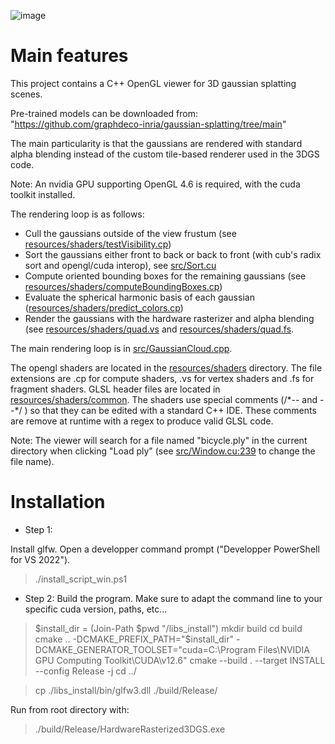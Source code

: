 
![image](Window.png)

# Main features

This project contains a C++ OpenGL viewer for 3D gaussian splatting scenes.

Pre-trained models can be downloaded from:
"https://github.com/graphdeco-inria/gaussian-splatting/tree/main"

The main particularity is that the gaussians are rendered with standard alpha blending instead of the custom tile-based renderer used in the 3DGS code.

Note: An nvidia GPU supporting OpenGL 4.6 is required, with the cuda toolkit installed.

The rendering loop is as follows:

- Cull the gaussians outside of the view frustum (see [resources/shaders/testVisibility.cp](resources/shaders/testVisibility.cp))
- Sort the gaussians either front to back or back to front (with cub's radix sort and opengl/cuda interop), see [src/Sort.cu](src/Sort.cu)
- Compute oriented bounding boxes for the remaining gaussians (see [resources/shaders/computeBoundingBoxes.cp](resources/shaders/computeBoundingBoxes.cp))
- Evaluate the spherical harmonic basis of each gaussian ([resources/shaders/predict_colors.cp](resources/shaders/predict_colors.cp))
- Render the gaussians with the hardware rasterizer and alpha blending (see [resources/shaders/quad.vs](resources/shaders/quad.vs) and [resources/shaders/quad.fs](resources/shaders/quad.fs).

The main rendering loop is in [src/GaussianCloud.cpp](src/GaussianCloud.cpp).

The opengl shaders are located in the [resources/shaders](resources/shaders) directory. The file extensions are .cp for compute shaders, .vs for vertex shaders and .fs for fragment shaders. GLSL header files are located in [resources/shaders/common](resources/shaders/common). 
The shaders use special comments (/\*-- and --\*/ ) so that they can be edited with a standard C++ IDE. These comments are remove at runtime with a regex to produce valid GLSL code.

Note: The viewer will search for a file named "bicycle.ply" in the current directory when clicking "Load ply" (see [src/Window.cu:239](src/Window.cu:239) to change the file name).

# Installation


- Step 1:

Install glfw. Open a developper command prompt ("Developper PowerShell for VS 2022").

> ./install_script_win.ps1

- Step 2: 
Build the program. Make sure to adapt the command line to your specific cuda version, paths, etc...

> $install_dir = (Join-Path $pwd "/libs_install")
> mkdir build
> cd build
> cmake .. -DCMAKE_PREFIX_PATH="$install_dir" -DCMAKE_GENERATOR_TOOLSET="cuda=C:\Program Files\NVIDIA GPU Computing Toolkit\CUDA\v12.6"
> cmake --build . --target INSTALL --config Release -j
> cd ../

> cp ./libs_install/bin/glfw3.dll ./build/Release/

Run from root directory with:
> ./build/Release/HardwareRasterized3DGS.exe
